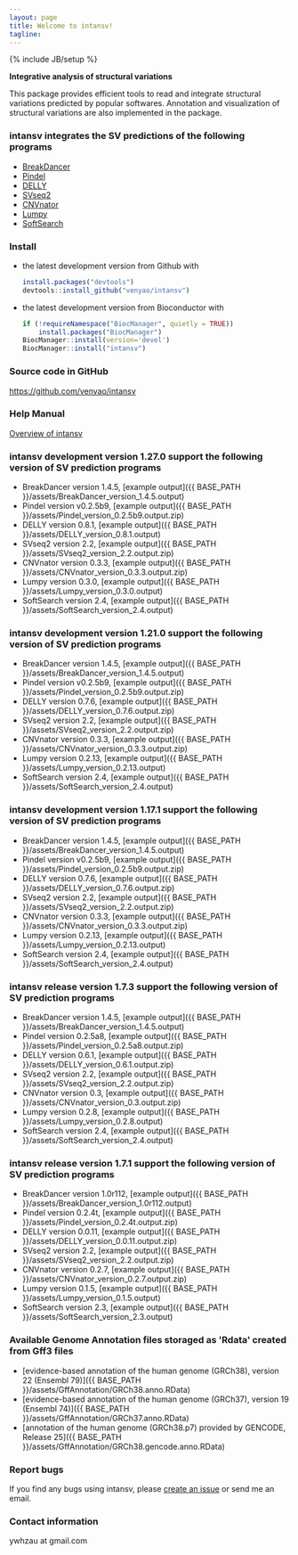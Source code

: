 ```yaml
---
layout: page
title: Welcome to intansv!
tagline: 
---
```

{% include JB/setup %}

__Integrative analysis of structural variations__

This package provides efficient tools to read and integrate structural variations predicted by popular softwares. Annotation and visualization of structural variations are also implemented in the package.


### intansv integrates the SV predictions of the following programs
<ul>
<li><a href="https://github.com/genome/breakdancer" target="_blank">BreakDancer</a></li>
<li><a href="https://github.com/genome/pindel" target="_blank">Pindel</a></li>
<li><a href="https://github.com/tobiasrausch/delly" target="_blank">DELLY</a></li>
<li><a href="http://www.engr.uconn.edu/~jiz08001/svseq2.html" target="_blank">SVseq2</a></li>
<li><a href="https://github.com/abyzovlab/CNVnator" target="_blank">CNVnator</a></li>
<li><a href="https://github.com/arq5x/lumpy-sv" target="_blank">Lumpy</a></li>
<li><a href="https://github.com/Steven-N-Hart/softsearch" target="_blank">SoftSearch</a></li>
</ul>

### Install

-   the latest development version from Github with

    ```r
    install.packages("devtools")
    devtools::install_github("venyao/intansv")
	```
	
-   the latest development version from Bioconductor with

	```r
    if (!requireNamespace("BiocManager", quietly = TRUE))
        install.packages("BiocManager")
    BiocManager::install(version='devel')
    BiocManager::install("intansv")
	```
    
	
### Source code in GitHub
https://github.com/venyao/intansv  

### Help Manual
[Overview of intansv](https://github.com/venyao/intansv/blob/master/intansvOverview.pdf)  


### intansv development version 1.27.0 support the following version of SV prediction programs
* BreakDancer version 1.4.5, [example output]({{ BASE_PATH }}/assets/BreakDancer_version_1.4.5.output)  
* Pindel version v0.2.5b9, [example output]({{ BASE_PATH }}/assets/Pindel_version_0.2.5b9.output.zip)   
* DELLY version 0.8.1, [example output]({{ BASE_PATH }}/assets/DELLY_version_0.8.1.output)  
* SVseq2 version 2.2, [example output]({{ BASE_PATH }}/assets/SVseq2_version_2.2.output.zip)  
* CNVnator version 0.3.3, [example output]({{ BASE_PATH }}/assets/CNVnator_version_0.3.3.output.zip)  
* Lumpy version 0.3.0, [example output]({{ BASE_PATH }}/assets/Lumpy_version_0.3.0.output)    
* SoftSearch version 2.4, [example output]({{ BASE_PATH }}/assets/SoftSearch_version_2.4.output)  

### intansv development version 1.21.0 support the following version of SV prediction programs
* BreakDancer version 1.4.5, [example output]({{ BASE_PATH }}/assets/BreakDancer_version_1.4.5.output)  
* Pindel version v0.2.5b9, [example output]({{ BASE_PATH }}/assets/Pindel_version_0.2.5b9.output.zip)   
* DELLY version 0.7.6, [example output]({{ BASE_PATH }}/assets/DELLY_version_0.7.6.output.zip)  
* SVseq2 version 2.2, [example output]({{ BASE_PATH }}/assets/SVseq2_version_2.2.output.zip)  
* CNVnator version 0.3.3, [example output]({{ BASE_PATH }}/assets/CNVnator_version_0.3.3.output.zip)  
* Lumpy version 0.2.13, [example output]({{ BASE_PATH }}/assets/Lumpy_version_0.2.13.output)  
* SoftSearch version 2.4, [example output]({{ BASE_PATH }}/assets/SoftSearch_version_2.4.output)  

### intansv development version 1.17.1 support the following version of SV prediction programs
* BreakDancer version 1.4.5, [example output]({{ BASE_PATH }}/assets/BreakDancer_version_1.4.5.output)  
* Pindel version v0.2.5b9, [example output]({{ BASE_PATH }}/assets/Pindel_version_0.2.5b9.output.zip)   
* DELLY version 0.7.6, [example output]({{ BASE_PATH }}/assets/DELLY_version_0.7.6.output.zip)  
* SVseq2 version 2.2, [example output]({{ BASE_PATH }}/assets/SVseq2_version_2.2.output.zip)  
* CNVnator version 0.3.3, [example output]({{ BASE_PATH }}/assets/CNVnator_version_0.3.3.output.zip)  
* Lumpy version 0.2.13, [example output]({{ BASE_PATH }}/assets/Lumpy_version_0.2.13.output)  
* SoftSearch version 2.4, [example output]({{ BASE_PATH }}/assets/SoftSearch_version_2.4.output)  

### intansv release version 1.7.3 support the following version of SV prediction programs
* BreakDancer version 1.4.5, [example output]({{ BASE_PATH }}/assets/BreakDancer_version_1.4.5.output)  
* Pindel version 0.2.5a8, [example output]({{ BASE_PATH }}/assets/Pindel_version_0.2.5a8.output.zip)   
* DELLY version 0.6.1, [example output]({{ BASE_PATH }}/assets/DELLY_version_0.6.1.output.zip)  
* SVseq2 version 2.2, [example output]({{ BASE_PATH }}/assets/SVseq2_version_2.2.output.zip)  
* CNVnator version 0.3, [example output]({{ BASE_PATH }}/assets/CNVnator_version_0.3.output.zip)  
* Lumpy version 0.2.8, [example output]({{ BASE_PATH }}/assets/Lumpy_version_0.2.8.output)  
* SoftSearch version 2.4, [example output]({{ BASE_PATH }}/assets/SoftSearch_version_2.4.output)  

### intansv release version 1.7.1 support the following version of SV prediction programs
* BreakDancer version 1.0r112, [example output]({{ BASE_PATH }}/assets/BreakDancer_version_1.0r112.output)  
* Pindel version 0.2.4t, [example output]({{ BASE_PATH }}/assets/Pindel_version_0.2.4t.output.zip)  
* DELLY version 0.0.11, [example output]({{ BASE_PATH }}/assets/DELLY_version_0.0.11.output.zip)  
* SVseq2 version 2.2, [example output]({{ BASE_PATH }}/assets/SVseq2_version_2.2.output.zip)  
* CNVnator version 0.2.7, [example output]({{ BASE_PATH }}/assets/CNVnator_version_0.2.7.output.zip)  
* Lumpy version 0.1.5, [example output]({{ BASE_PATH }}/assets/Lumpy_version_0.1.5.output)  
* SoftSearch version 2.3, [example output]({{ BASE_PATH }}/assets/SoftSearch_version_2.3.output)  


### Available Genome Annotation files storaged as 'Rdata' created from Gff3 files  
* [evidence-based annotation of the human genome (GRCh38), version 22 (Ensembl 79)]({{ BASE_PATH }}/assets/GffAnnotation/GRCh38.anno.RData)   
* [evidence-based annotation of the human genome (GRCh37), version 19 (Ensembl 74)]({{ BASE_PATH }}/assets/GffAnnotation/GRCh37.anno.RData)   
* [annotation of the human genome (GRCh38.p7) provided by GENCODE, Release 25]({{ BASE_PATH }}/assets/GffAnnotation/GRCh38.gencode.anno.RData)   

### Report bugs
If you find any bugs using intansv, please <a href="https://github.com/venyao/intansv/issues/" target="_blank">create an issue</a> or send me an email.

### Contact information
ywhzau at gmail.com


